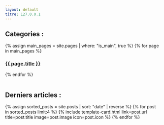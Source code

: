 ```yaml
---
layout: default
titre: 127.0.0.1
---
```

<main class="container mt-5">

  <h2 class="mb-4">Categories :</h2>
  
  <!-- Les cartes pour les pages principales -->
  <div class="row row-cols-1 row-cols-md-2 g-4">
    {% assign main_pages = site.pages | where: "is_main", true %}
    {% for page in main_pages %}
    <div class="col">
      <a href="{{ page.url }}" class="text-decoration-none">
        <div class="card card-cover h-100 overflow-hidden text-bg-dark rounded-4 shadow-lg"
          style="background-image: url('{{ site.baseurl }}/assets/images/{{ page.image }}');">
          <div class="d-flex flex-column h-100 p-5 pb-3 text-shadow-1">
            <h3 class="pt-5 mt-5 mb-4 display-6 lh-1 fw-bold">{{ page.title }}</h3>
          </div>
        </div>
      </a>
    </div>
    {% endfor %}
  </div>
  <br>

  <h2 class="mb-4">Derniers articles :</h2>

  <!-- Les cartes pour les articles récents -->
  <div class="row row-cols-1 row-cols-md-2 g-4">
    {% assign sorted_posts = site.posts | sort: "date" | reverse %}
    {% for post in sorted_posts limit:4 %}
    {% include template-card.html link=post.url title=post.title image=post.image icon=post.icon %}
    {% endfor %}
  </div>

<br>
<br>
<br>

</main>